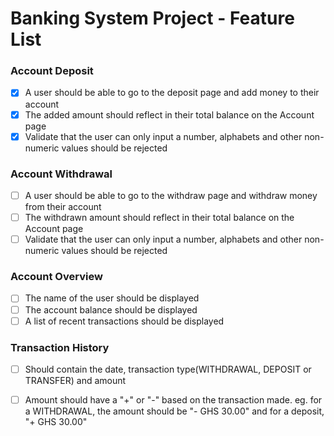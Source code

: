 # Banking System Project - Feature List

### Account Deposit  
- [x] A user should be able to go to the deposit page and add money to their account
- [x] The added amount should reflect in their total balance on the Account page
- [x] Validate that the user can only input a number, alphabets and other non-numeric values should be rejected

### Account Withdrawal  
- [ ] A user should be able to go to the withdraw page and withdraw money from their account
- [ ] The withdrawn amount should reflect in their total balance on the Account page
- [ ] Validate that the user can only input a number, alphabets and other non-numeric values should be rejected

### Account Overview
- [ ] The name of the user should be displayed
- [ ] The account balance should be displayed
- [ ] A list of recent transactions should be displayed

### Transaction History
- [ ] Should contain the date, transaction type(WITHDRAWAL, DEPOSIT or TRANSFER) and amount
- [ ] Amount should have a "+" or "-" based on the transaction made. eg. for a WITHDRAWAL, the amount should be "- GHS 30.00" and for a deposit, "+ GHS 30.00"




